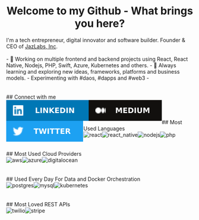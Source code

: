 <h1 align="center">Welcome to my Github - What brings you here?</h1>
I'm a tech entrepreneur, digital innovator and software builder. Founder & CEO of <a href="https://jazlabs.com" target="_blank">JazLabs, Inc</a>.
<br>
<br>
  - 🔭 Working on multiple frontend and backend projects using React, React Native, Nodejs, PHP, Swift, Azure, Kubernetes and others.
  - 🌱 Always learning and exploring new ideas, frameworks, platforms and business models.
  - Experimenting with #daos, #dapps and #web3
-
<br>
<br>
<br>
## Connect with me
<br>
<div align="center">
<a href="https://www.linkedin.com/in/davidfeldt/" target="_blank"><img align="left" alt="linked-in" src="images/linkedin.svg" /></a>&nbsp;<a href="https://medium.com/@davidfeldt" target="_blank"><img align="left" alt="medium" src="images/medium.svg" /></a>&nbsp;<a href="https://twitter.com/davidfeldt" target="_blank"><img align="left" alt="twitter" src="images/twitter.svg" /></a>
</div>
<br>
<br>
## Most Used Languages
<br>
<div align="center">
<a href="https://reactjs.org/" target="_blank"><img align="left" alt="react" src="https://img.shields.io/badge/react%20-%2320232a.svg?&style=for-the-badge&logo=react&logoColor=%2361DAFB" /></a>&nbsp;<a href="https://reactnative.dev/" target="_blank"><img align="left" alt="react_native" src="https://img.shields.io/badge/react_native-%2320232a.svg?style=for-the-badge&logo=react&logoColor=%2361DAFB" /></a>&nbsp;<a href="https://nodejs.org/en/" target="_blank"><img align="left" alt="nodejs" src="https://img.shields.io/badge/node.js%20-%2343853D.svg?&style=for-the-badge&logo=node.js&logoColor=white" /></a>&nbsp;<a href="https://www.php.net/" target="_blank"><img align="left" alt="php" src="https://img.shields.io/badge/php-%23777BB4.svg?style=for-the-badge&logo=php&logoColor=white" /></a>
</div>
<br>
<br>
## Most Used Cloud Providers
<br>
<div align="center">
<a href="https://console.aws.amazon.com" target="_blank"><img align="left" alt="aws" src="https://img.shields.io/badge/Amazon%20AWS-%23232F3E?logo=amazon-aws&logoColor=white&style=for-the-badge" /></a>&nbsp;<a href="https://portal.azure.com" target="_blank"><img align="left" alt="azure" src="https://img.shields.io/badge/azure-%230072C6.svg?style=for-the-badge&logo=azure-devops&logoColor=white" /></a>&nbsp;<a href="https://cloud.digitalocean.com/" target="_blank"><img align="left" alt="digitalocean" src="https://img.shields.io/badge/DigitalOcean-%230167ff.svg?style=for-the-badge&logo=digitalOcean&logoColor=white" /></a>
</div>
<br>
<br>
## Used Every Day For Data and Docker Orchestration
<br>
<div align="center">
<a href="https://www.postgresql.org/" target="_blank"><img align="left" alt="postgres" src="https://img.shields.io/badge/postgres-%23316192.svg?&style=for-the-badge&logo=postgresql&logoColor=white" /></a>&nbsp;<a href="https://www.mysql.com/" target="_blank"><img align="left" alt="mysql" src="https://img.shields.io/badge/mysql-%2300f.svg?&style=for-the-badge&logo=postgresql&logoColor=white" /></a>&nbsp;<a href="https://kubernetes.io/" target="_blank"><img align="left" alt="kubernetes" src="https://img.shields.io/badge/kubernetes-%23326ce5.svg?style=for-the-badge&logo=kubernetes&logoColor=white" /></a>
</div>
<br>
<br>
## Most Loved REST APIs
<br>
<div align="center">
<a href="https://twilio.com" target="_blank"><img align="left" alt="twilio" src="https://camo.githubusercontent.com/73d1c4acd19e3b7b0d349618243fbef3735634e6/68747470733a2f2f696d672e736869656c64732e696f2f62616467652f5477696c696f2532302d2532334632324634362e7376673f267374796c653d666f722d7468652d6261646765266c6f676f3d5477696c696f266c6f676f436f6c6f723d7768697465" /></a>&nbsp;<a href="https://stripe.com" target="_blank"><img align="left" alt="stripe" src="https://camo.githubusercontent.com/f886ff68959ba63b005202933399441080435fec/68747470733a2f2f696d672e736869656c64732e696f2f62616467652f5374726970652532302d2532333030384344442e7376673f267374796c653d666f722d7468652d6261646765266c6f676f3d537472697065266c6f676f436f6c6f723d7768697465" /></a>
</div>
<br>
<br>
